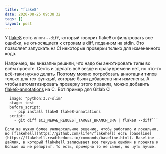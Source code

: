 ```yaml
---
title: "flake8"
date: 2020-08-25 09:38:32
tags: []
layout: post
---
```


У [flake8](https://t.me/itgram_channel/304) есть ключ `--diff`, который говорит flake8 отфильтровать все ошибки, не относящиеся к строкам в diff, поданном на stdin. Это позволяет запускать на CI некоторые проверки только для измененного кода.

Например, вы внезапно решили, что надо бы аннотировать типы во всём проекте. Сесть и сделать всё везде и сразу времени нет, но что-то всё-таки нужно делать. Поэтому можно потребовать аннотации типов только для тех функций, которые были добавлены или изменены. А чтобы автоматизировать проверку этого правила, можно добавить [flake8-annotations](https://github.com/python-discord/flake8-annotations) на CI. Вот пример для Gitlab CI:

```flake8-annotations:
  image: "python:3.7-slim"
  stage: test
  before_script:
    - pip install flake8 flake8-annotations
  script:
    - git diff $CI_MERGE_REQUEST_TARGET_BRANCH_SHA | flake8 --diff```

Если же нужно более универсальное решение, чтобы работало и локально, во [flakehell](https://github.com/life4/flakehell) есть [baseline](https://flakehell.readthedocs.io/commands/baseline.html). Baseline -- файлик, в который flakehell записывает все текущие ошибки в проекте и больше их не репортит. То есть, примерно то же самое, но чуть лучше.
